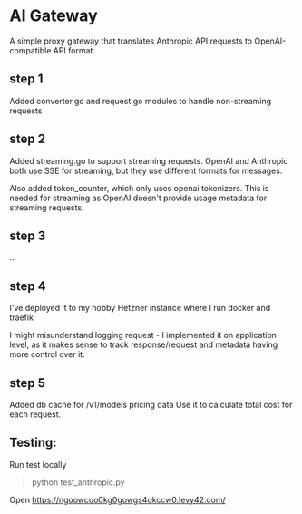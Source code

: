 # AI Gateway

A simple proxy gateway that translates Anthropic API requests to OpenAI-compatible API format.

## step 1

Added converter.go and request.go modules to handle non-streaming requests

## step 2

Added streaming.go to support streaming requests.
OpenAI and Anthropic both use SSE for streaming, but they use different formats for messages.

Also added token_counter, which only uses openai tokenizers.
This is needed for streaming as OpenAI doesn't provide usage metadata for streaming requests.

## step 3
...

## step 4

I've deployed it to my hobby Hetzner instance where I run docker and traefik

I might misunderstand logging request - I implemented it on application level,
as it makes sense to track response/request and metadata having more control over it.

## step 5
Added db cache for /v1/models pricing data
Use it to calculate total cost for each request.

## Testing:

Run test locally
> python test_anthropic.py

Open https://ngoowcoo0kg0gowgs4okccw0.levy42.com/
